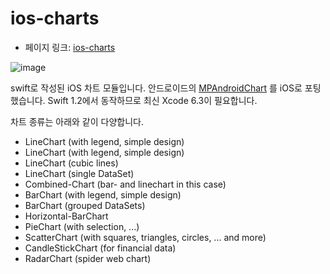 # ios-charts

 - 페이지 링크: [ios-charts](https://github.com/danielgindi/ios-charts)

 ![image](https://camo.githubusercontent.com/a9eaa5fc7fb6c1e70b22acd09385055e0f5c4fe7/68747470733a2f2f7261772e6769746875622e636f6d2f5068696c4a61792f4d5043686172742f6d61737465722f73637265656e73686f74732f73696d706c6564657369676e5f6c696e656368617274342e706e67)

 swift로 작성된 iOS 차트 모듈입니다. 안드로이드의 [MPAndroidChart](https://github.com/PhilJay/MPAndroidChart) 를 iOS로 포팅했습니다. Swift 1.2에서 동작하므로 최신 Xcode 6.3이 필요합니다. 

 차트 종류는 아래와 같이 다양합니다. 

 - LineChart (with legend, simple design) 
 - LineChart (with legend, simple design) 
 - LineChart (cubic lines) 
 - LineChart (single DataSet) 
 - Combined-Chart (bar- and linechart in this case) 
 - BarChart (with legend, simple design)
 - BarChart (grouped DataSets)
 - Horizontal-BarChart
 - PieChart (with selection, ...)
 - ScatterChart (with squares, triangles, circles, ... and more)
 - CandleStickChart (for financial data)
 - RadarChart (spider web chart)
